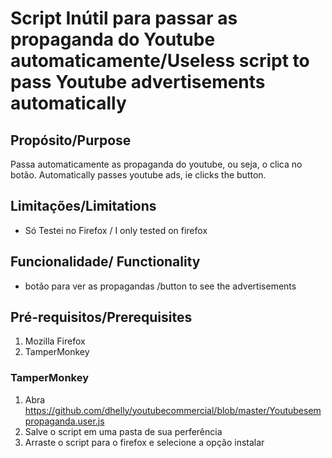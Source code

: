 # Script Inútil para passar as propaganda do Youtube automaticamente/Useless script to pass Youtube advertisements automatically #

## Propósito/Purpose ##
Passa automaticamente as propaganda do youtube, ou seja, o clica no botão.
Automatically passes youtube ads, ie clicks the button.

## Limitações/Limitations ##
- Só Testei no Firefox / I only tested on firefox

## Funcionalidade/ Functionality ##
- botão para ver as propagandas /button to see the advertisements

## Pré-requisitos/Prerequisites ##
1. Mozilla Firefox
2. TamperMonkey

### TamperMonkey ###
1. Abra https://github.com/dhelly/youtubecommercial/blob/master/Youtubesempropaganda.user.js
2. Salve o script em uma pasta de sua perferência
3. Arraste o script para o firefox e selecione a opção instalar

[TamperMonkey]: https://addons.mozilla.org/pt-BR/firefox/addon/tampermonkey/
